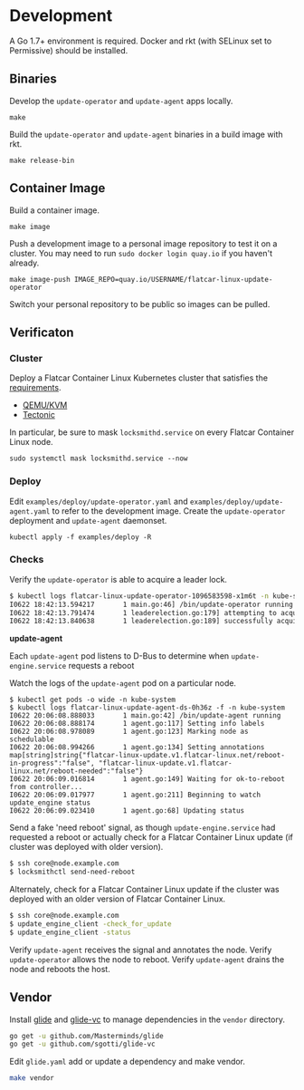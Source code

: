 # Development

A Go 1.7+ environment is required. Docker and rkt (with SELinux set to Permissive) should be installed.

## Binaries

Develop the `update-operator` and `update-agent` apps locally.

```
make
```

Build  the `update-operator` and `update-agent` binaries in a build image with rkt.

```
make release-bin
```

## Container Image

Build a container image.

```
make image
```

Push a development image to a personal image repository to test it on a cluster. You may need to run `sudo docker login quay.io` if you haven't already.

```
make image-push IMAGE_REPO=quay.io/USERNAME/flatcar-linux-update-operator
```

Switch your personal repository to be public so images can be pulled.

## Verificaton

### Cluster

Deploy a Flatcar Container Linux Kubernetes cluster that satisfies the [requirements](README.md#requirements).

* [QEMU/KVM](https://github.com/coreos/matchbox/tree/master/examples/terraform/bootkube-install)
* [Tectonic](https://github.com/coreos/tectonic-installer)

In particular, be sure to mask `locksmithd.service` on every Flatcar Container Linux node.

```
sudo systemctl mask locksmithd.service --now
```

### Deploy

Edit `examples/deploy/update-operator.yaml` and `examples/deploy/update-agent.yaml` to refer to the development image. Create the `update-operator` deployment and `update-agent` daemonset.

```
kubectl apply -f examples/deploy -R
```

### Checks

Verify the `update-operator` is able to acquire a leader lock.

```sh
$ kubectl logs flatcar-linux-update-operator-1096583598-x1m6t -n kube-system
I0622 18:42:13.594217       1 main.go:46] /bin/update-operator running
I0622 18:42:13.791474       1 leaderelection.go:179] attempting to acquire leader lease...
I0622 18:42:13.840638       1 leaderelection.go:189] successfully acquired lease kube-system/flatcar-linux-update-operator-lock```
```

**update-agent**

Each `update-agent` pod listens to D-Bus to determine when `update-engine.service` requests a reboot

Watch the logs of the `update-agent` pod on a particular node.

```
$ kubectl get pods -o wide -n kube-system
$ kubectl logs flatcar-linux-update-agent-ds-0h36z -f -n kube-system
I0622 20:06:08.888033       1 main.go:42] /bin/update-agent running
I0622 20:06:08.888174       1 agent.go:117] Setting info labels
I0622 20:06:08.978089       1 agent.go:123] Marking node as schedulable
I0622 20:06:08.994266       1 agent.go:134] Setting annotations map[string]string{"flatcar-linux-update.v1.flatcar-linux.net/reboot-in-progress":"false", "flatcar-linux-update.v1.flatcar-linux.net/reboot-needed":"false"}
I0622 20:06:09.016814       1 agent.go:149] Waiting for ok-to-reboot from controller...
I0622 20:06:09.017977       1 agent.go:211] Beginning to watch update_engine status
I0622 20:06:09.023410       1 agent.go:68] Updating status
```

Send a fake 'need reboot' signal, as though `update-engine.service` had requested a reboot or actually check for a Flatcar Container Linux update (if cluster was deployed with older version).

```sh
$ ssh core@node.example.com
$ locksmithctl send-need-reboot
```

Alternately, check for a Flatcar Container Linux update if the cluster was deployed with an older version of Flatcar Container Linux.

```sh
$ ssh core@node.example.com
$ update_engine_client -check_for_update
$ update_engine_client -status
```

Verify `update-agent` receives the signal and annotates the node. Verify `update-operator` allows the node to reboot. Verify `update-agent` drains the node and reboots the host.

## Vendor

Install [glide](https://github.com/Masterminds/glide) and [glide-vc](https://github.com/sgotti/glide-vc) to manage dependencies in the `vendor` directory.

```sh
go get -u github.com/Masterminds/glide
go get -u github.com/sgotti/glide-vc
```

Edit `glide.yaml` add or update a dependency and make vendor.

```sh
make vendor
```

